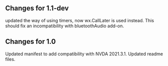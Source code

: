 ## Changes for 1.1-dev ##
updated the way of using timers, now wx.CallLater is used instead. This should fix an incompatibility with bluetoothAudio add-on.

## Changes for 1.0 ##
Updated manifest to add compatibility with NVDA 2021.3.1.
Updated readme files.
